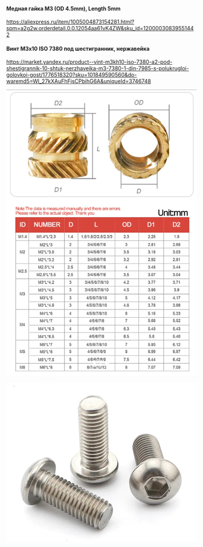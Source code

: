 #### Медная гайка M3 (OD 4.5mm), Length 5mm 

https://aliexpress.ru/item/1005004873154281.html?spm=a2g2w.orderdetail.0.0.12054aa61vK4ZW&sku_id=12000030839551442

#### Винт М3х10 ISO 7380 под шестигранник, нержавейка 

https://market.yandex.ru/product--vint-m3kh10-iso-7380-a2-pod-shestigrannik-10-shtuk-nerzhaveika-m3-7380-1-din-7985-s-polukrugloi-golovkoi-gost/1776518320?sku=101849590560&do-waremd5=Wl_27kXAuFhFjsCPbihG6A&uniqueId=3746748

![Медная гайка M3 (OD 4.5mm), Length 5mm EFEKTA Pool Temperature Sensor](https://raw.githubusercontent.com/smartboxchannel/EFEKTA-Pool-Temperature-Sensor/main/IMAGES/100.png)

![Винт М3х10 ISO 7380 под шестигранник, нержавейка EFEKTA Pool Temperature Sensor](https://raw.githubusercontent.com/smartboxchannel/EFEKTA-Pool-Temperature-Sensor/main/IMAGES/101.png)
